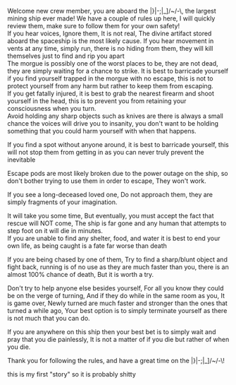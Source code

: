  

Welcome new crew member, you are aboard the |}|-;|\_\]/\~/-\\, the largest mining ship ever made! We have a couple of rules up here, I will quickly review them, make sure to follow them for your own safety!  
If you hear voices, Ignore them, It is not real, The divine artifact stored aboard the spaceship is the most likely cause. If you hear movement in vents at any time, simply run, there is no hiding from them, they will kill themselves just to find and rip you apart  
The morgue is possibly one of the worst places to be, they are not dead, they are simply waiting for a chance to strike. It is best to barricade yourself if you find yourself trapped in the morgue with no escape, this is not to protect yourself from any harm but rather to keep them from escaping.  
If you get fatally injured, it is best to grab the nearest firearm and shoot yourself in the head, this is to prevent you from retaining your consciousness when you turn.  
Avoid holding any sharp objects such as knives are there is always a small chance the voices will drive you to insanity, you don't want to be holding something that you could harm yourself with when that happens.

If you find a spot without anyone around, it is best to barricade yourself, this will not stop them from getting in as you can never truly prevent the inevitable

Escape pods are most likely broken due to the power outage on the ship, so don't bother trying to use them in order to escape, They won't work.

If you see a long-deceased loved one, Do not approach them, they are simply fragments of your imagination.

It will take you some time, But eventually, you must accept the fact that rescue will NOT come, The ship is far gone and any human that attempts to step foot on it will die in minutes.  
If you are unable to find any shelter, food, and water it is best to end your own life, as being caught is a fate far worse than death

If you are being chased by one of them, Try to find a sharp/blunt object and fight back, running is of no use as they are much faster than you, there is an almost 100% chance of death, But it is worth a try.

Don't try to help anyone else besides yourself, For all you know they could be on the verge of turning, And if they do while in the same room as you, It is game over, Newly turned are much faster and stronger than the ones that turned a while ago, Your best option is to simply terminate yourself as there is not much that you can do.

If you are anywhere on this ship then your best bet is to simply wait and pray that you die painlessly, It is not a matter of if you die but rather of when you die.

Thank you for following the rules, and have a great time on the |}|-;|\_\]/\~/-\\!

this is my first "story" so it is probably shitty